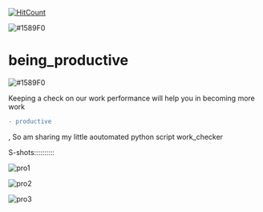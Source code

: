 [![HitCount](http://hits.dwyl.io/D-E-F-E-A-T/being_productive.svg)](http://hits.dwyl.io/D-E-F-E-A-T/being_productive)


![#1589F0](https://placehold.it/15/1589F0/000000?text=+)
# being_productive
![#1589F0](https://placehold.it/15/1589F0/000000?text=+)

Keeping a check on our work performance will help you in becoming more work
```diff
- productive
```
, So am sharing my little aoutomated python script work_checker

S-shots::::::::::

![pro1](https://user-images.githubusercontent.com/41824020/53066265-ffd00c00-34f4-11e9-97e2-19a238d3523b.png)

![pro2](https://user-images.githubusercontent.com/41824020/53184963-0dd07a80-3624-11e9-8b15-42aca799e0de.png)

![pro3](https://user-images.githubusercontent.com/41824020/53184984-1b860000-3624-11e9-8334-5a3cd45d8625.png)
